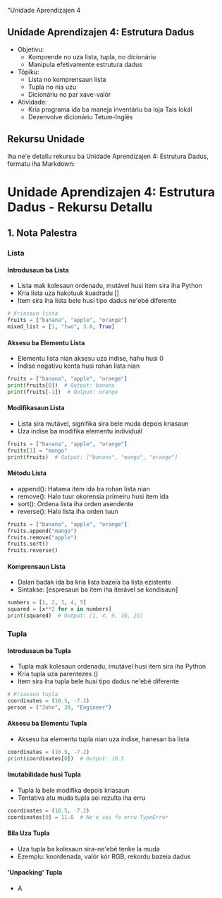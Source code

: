 "Unidade Aprendizajen 4

## Unidade Aprendizajen 4: Estrutura Dadus
- Objetivu:
  * Komprende no uza lista, tupla, no dicionáriu
  * Manipula efetivamente estrutura dadus
- Tópiku:
  * Lista no komprensaun lista
  * Tupla no nia uzu
  * Dicionáriu no par xave-valór
- Atividade:
  * Kria programa ida ba maneja inventáriu ba loja Tais lokál
  * Dezenvolve dicionáriu Tetum-Inglés

## Rekursu Unidade

Iha ne'e detallu rekursu ba Unidade Aprendizajen 4: Estrutura Dadus, formatu iha Markdown:

# Unidade Aprendizajen 4: Estrutura Dadus - Rekursu Detallu

## 1. Nota Palestra

### Lista

#### Introdusaun ba Lista
- Lista mak kolesaun ordenadu, mutável husi item sira iha Python
- Kria lista uza hakotuuk kuadradu []
- Item sira iha lista bele husi tipo dadus ne'ebé diferente

```python
# Kriasaun lista
fruits = ["banana", "apple", "orange"]
mixed_list = [1, "two", 3.0, True]
```

#### Aksesu ba Elementu Lista
- Elementu lista nian aksesu uza índise, hahu husi 0
- Índise negativu konta husi rohan lista nian

```python
fruits = ["banana", "apple", "orange"]
print(fruits[0])  # Output: banana
print(fruits[-1])  # Output: orange
```

#### Modifikasaun Lista
- Lista sira mutável, signifika sira bele muda depois kriasaun
- Uza índise ba modifika elementu individuál

```python
fruits = ["banana", "apple", "orange"]
fruits[1] = "mango"
print(fruits)  # Output: ["banana", "mango", "orange"]
```

#### Métodu Lista
- append(): Hatama item ida ba rohan lista nian
- remove(): Halo tuur okorensia primeiru husi item ida
- sort(): Ordena lista iha orden asendente
- reverse(): Halo lista iha orden tuun

```python
fruits = ["banana", "apple", "orange"]
fruits.append("mango")
fruits.remove("apple")
fruits.sort()
fruits.reverse()
```

#### Komprensaun Lista
- Dalan badak ida ba kria lista bazeia ba lista ezistente
- Sintakse: [espresaun ba item iha iterável se kondisaun]

```python
numbers = [1, 2, 3, 4, 5]
squared = [x**2 for x in numbers]
print(squared)  # Output: [1, 4, 9, 16, 25]
```

### Tupla

#### Introdusaun ba Tupla
- Tupla mak kolesaun ordenadu, imutável husi item sira iha Python
- Kria tupla uza parentezes ()
- Item sira iha tupla bele husi tipo dadus ne'ebé diferente

```python
# Kriasaun tupla
coordinates = (10.5, -7.2)
person = ("John", 30, "Engineer")
```

#### Aksesu ba Elementu Tupla
- Aksesu ba elementu tupla nian uza índise, hanesan ba lista

```python
coordinates = (10.5, -7.2)
print(coordinates[0])  # Output: 10.5
```

#### Imutabilidade husi Tupla
- Tupla la bele modifika depois kriasaun
- Tentativa atu muda tupla sei rezulta iha erru

```python
coordinates = (10.5, -7.2)
coordinates[0] = 11.0  # Ne'e sei fo erru TypeError
```

#### Bila Uza Tupla
- Uza tupla ba kolesaun sira-ne'ebé tenke la muda
- Ezemplu: koordenada, valór kór RGB, rekordu bazeia dadus

#### 'Unpacking' Tupla
- A